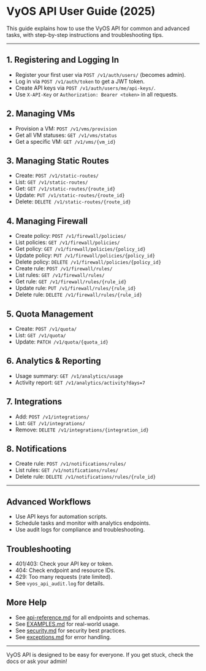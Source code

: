 # VyOS API User Guide (2025)

This guide explains how to use the VyOS API for common and advanced tasks, with step-by-step instructions and troubleshooting tips.

---

## 1. Registering and Logging In
- Register your first user via `POST /v1/auth/users/` (becomes admin).
- Log in via `POST /v1/auth/token` to get a JWT token.
- Create API keys via `POST /v1/auth/users/me/api-keys/`.
- Use `X-API-Key` or `Authorization: Bearer <token>` in all requests.

## 2. Managing VMs
- Provision a VM: `POST /v1/vms/provision`
- Get all VM statuses: `GET /v1/vms/status`
- Get a specific VM: `GET /v1/vms/{vm_id}`

## 3. Managing Static Routes
- Create: `POST /v1/static-routes/`
- List: `GET /v1/static-routes/`
- Get: `GET /v1/static-routes/{route_id}`
- Update: `PUT /v1/static-routes/{route_id}`
- Delete: `DELETE /v1/static-routes/{route_id}`

## 4. Managing Firewall
- Create policy: `POST /v1/firewall/policies/`
- List policies: `GET /v1/firewall/policies/`
- Get policy: `GET /v1/firewall/policies/{policy_id}`
- Update policy: `PUT /v1/firewall/policies/{policy_id}`
- Delete policy: `DELETE /v1/firewall/policies/{policy_id}`
- Create rule: `POST /v1/firewall/rules/`
- List rules: `GET /v1/firewall/rules/`
- Get rule: `GET /v1/firewall/rules/{rule_id}`
- Update rule: `PUT /v1/firewall/rules/{rule_id}`
- Delete rule: `DELETE /v1/firewall/rules/{rule_id}`

## 5. Quota Management
- Create: `POST /v1/quota/`
- List: `GET /v1/quota/`
- Update: `PATCH /v1/quota/{quota_id}`

## 6. Analytics & Reporting
- Usage summary: `GET /v1/analytics/usage`
- Activity report: `GET /v1/analytics/activity?days=7`

## 7. Integrations
- Add: `POST /v1/integrations/`
- List: `GET /v1/integrations/`
- Remove: `DELETE /v1/integrations/{integration_id}`

## 8. Notifications
- Create rule: `POST /v1/notifications/rules/`
- List rules: `GET /v1/notifications/rules/`
- Delete rule: `DELETE /v1/notifications/rules/{rule_id}`

---

## Advanced Workflows
- Use API keys for automation scripts.
- Schedule tasks and monitor with analytics endpoints.
- Use audit logs for compliance and troubleshooting.

## Troubleshooting
- 401/403: Check your API key or token.
- 404: Check endpoint and resource IDs.
- 429: Too many requests (rate limited).
- See `vyos_api_audit.log` for details.

## More Help
- See [api-reference.md](api-reference.md) for all endpoints and schemas.
- See [EXAMPLES.md](EXAMPLES.md) for real-world usage.
- See [security.md](security.md) for security best practices.
- See [exceptions.md](exceptions.md) for error handling.

---

VyOS API is designed to be easy for everyone. If you get stuck, check the docs or ask your admin!

